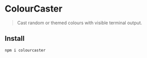 # ColourCaster

> Cast random or themed colours with visible terminal output.

## Install

```bash
npm i colourcaster
